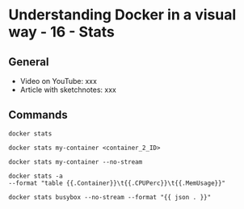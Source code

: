 # Understanding Docker in a visual way - 16 - Stats

## General

* Video on YouTube: xxx
* Article with sketchnotes: xxx

## Commands

```
docker stats

docker stats my-container <container_2_ID>

docker stats my-container --no-stream

docker stats -a
--format "table {{.Container}}\t{{.CPUPerc}}\t{{.MemUsage}}"

docker stats busybox --no-stream --format "{{ json . }}"
```
